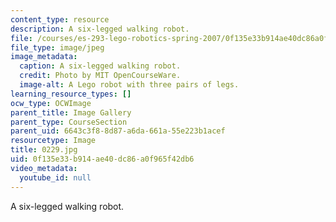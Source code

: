 ```yaml
---
content_type: resource
description: A six-legged walking robot.
file: /courses/es-293-lego-robotics-spring-2007/0f135e33b914ae40dc86a0f965f42db6_0229.jpg
file_type: image/jpeg
image_metadata:
  caption: A six-legged walking robot.
  credit: Photo by MIT OpenCourseWare.
  image-alt: A Lego robot with three pairs of legs.
learning_resource_types: []
ocw_type: OCWImage
parent_title: Image Gallery
parent_type: CourseSection
parent_uid: 6643c3f8-8d87-a6da-661a-55e223b1acef
resourcetype: Image
title: 0229.jpg
uid: 0f135e33-b914-ae40-dc86-a0f965f42db6
video_metadata:
  youtube_id: null
---
```

A six-legged walking robot.

